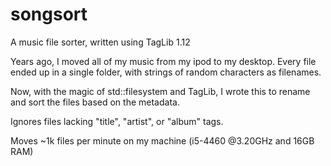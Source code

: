 # songsort

A music file sorter, written using TagLib 1.12

Years ago, I moved all of my music from my ipod to my desktop. Every file ended up in a single folder, with strings of random characters as filenames.

Now, with the magic of std::filesystem and TagLib, I wrote this to rename and sort the files based on the metadata.

Ignores files lacking "title", "artist", or "album" tags.

Moves ~1k files per minute on my machine (i5-4460 @3.20GHz and 16GB RAM)
